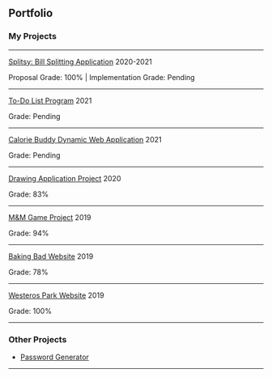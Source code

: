 ## Portfolio
### My Projects

---

[Splitsy: Bill Splitting Application](/splitsy)
2020-2021

Proposal Grade: 100% | Implementation Grade: Pending

---

[To-Do List Program](/todo_list)
2021

Grade: Pending 

---

[Calorie Buddy Dynamic Web Application](/calorie_buddy)
2021

Grade: Pending

---

[Drawing Application Project](/drawing_app)
2020

Grade: 83%

---

[M&M Game Project](/m&m_game)
2019

Grade: 94%

---

[Baking Bad Website](/baking_bad)
2019

Grade: 78%

---

[Westeros Park Website](/westerosPark)
2019

Grade: 100%

---

### Other Projects 

- [Password Generator](https://github.com/ysmnpksy/passwordGenerator)

---
